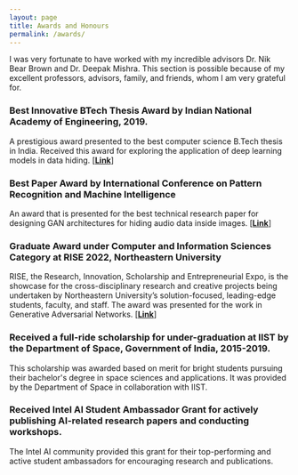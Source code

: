 ```yaml
---
layout: page
title: Awards and Honours
permalink: /awards/
---
```

I was very fortunate to have worked with my incredible advisors Dr. Nik Bear Brown and Dr. Deepak Mishra. This section is possible because of my excellent professors, advisors, family, and friends, whom I am very grateful for. 

### Best Innovative BTech Thesis Award by Indian National Academy of Engineering, 2019.
A prestigious award presented to the best computer science B.Tech thesis in India. Received this award for exploring the application of deep learning models in data hiding. [[**Link**]](https://www.inae.in/recipients-of-innovative-student-projects-award/)

### Best Paper Award by International Conference on Pattern Recognition and Machine Intelligence
An award that is presented for the best technical research paper for designing GAN architectures for hiding audio data inside images. [[**Link**]](https://www.iist.ac.in/departments/avionics-awards)

### Graduate Award under Computer and Information Sciences Category at RISE 2022, Northeastern University
RISE, the Research, Innovation, Scholarship and Entrepreneurial Expo, is the showcase for the cross-disciplinary research and creative projects being undertaken by Northeastern University’s solution-focused, leading-edge students, faculty, and staff. The award was presented for the work in Generative Adversarial Networks. [[**Link**]](https://www.northeastern.edu/rise/awards/#:~:text=COMPUTER%20AND%20INFORMATION%20SCIENCES%3A%20Graduate%0AAngry%20Cats%3A%20Best%20Practices%20for%20Stable%20Procedural%20Content%20Generation%20with%20DC%2DGan%0APresenter(s)%3A%E2%80%8B%20Rohit%20Gandikota%20Khoury%E2%80%9924%20%E2%80%8B%0AMentor%3A%E2%80%8B%20Nik%20Bear%20Brown)

### Received a full-ride scholarship for under-graduation at IIST by the Department of Space, Government of India, 2015-2019.
This scholarship was awarded based on merit for bright students pursuing their bachelor's degree in space sciences and applications. It was provided by the Department of Space in collaboration with IIST.

### Received Intel AI Student Ambassador Grant for actively publishing AI-related research papers and conducting workshops.
The Intel AI community provided this grant for their top-performing and active student ambassadors for encouraging research and publications. 

